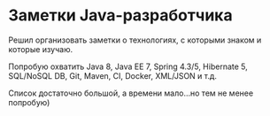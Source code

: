 # Заметки Java-разработчика

Решил организовать заметки о технологиях, с которыми знаком и которые изучаю.

Попробую охватить Java 8, Java EE 7, Spring 4.3/5, Hibernate 5, SQL/NoSQL DB, Git, Maven, CI, Docker, XML/JSON и т.д.

Список достаточно большой, а времени мало…но тем не менее попробую)    

 

